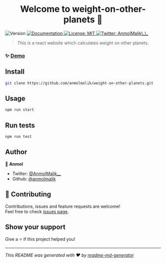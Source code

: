 <h1 align="center">Welcome to weight-on-other-planets 👋</h1>
<p>
  <img alt="Version" src="https://img.shields.io/badge/version-0.1.0-blue.svg?cacheSeconds=2592000" />
  <a href="https://github.com/anmolmalik/weight-on-other-planets" target="_blank">
    <img alt="Documentation" src="https://img.shields.io/badge/documentation-yes-brightgreen.svg" />
  </a>
  <a href="#" target="_blank">
    <img alt="License: MIT" src="https://img.shields.io/badge/License-MIT-yellow.svg" />
  </a>
  <a href="https://twitter.com/AnmolMalik\_\_" target="_blank">
    <img alt="Twitter: AnmolMalik\_\_" src="https://img.shields.io/twitter/follow/AnmolMalik\_\_.svg?style=social" />
  </a>
</p>

> This is a react website which calculates weight on other planets.

### ✨ [Demo](http://weightonotherplanets.netlify.app)

## Install

```sh
git clone https://github.com/anmolmalik/weight-on-other-planets.git
```

## Usage

```sh
npm run start
```

## Run tests

```sh
npm run test
```

## Author

👤 **Anmol**

* Twitter: [@AnmolMalik\_\_](https://twitter.com/AnmolMalik\_\_)
* Github: [@anmolmalik](https://github.com/anmolmalik)

## 🤝 Contributing

Contributions, issues and feature requests are welcome!<br />Feel free to check [issues page](https://github.com/anmolmalik/weight-on-other-planets/issues). 

## Show your support

Give a ⭐️ if this project helped you!

***
_This README was generated with ❤️ by [readme-md-generator](https://github.com/kefranabg/readme-md-generator)_